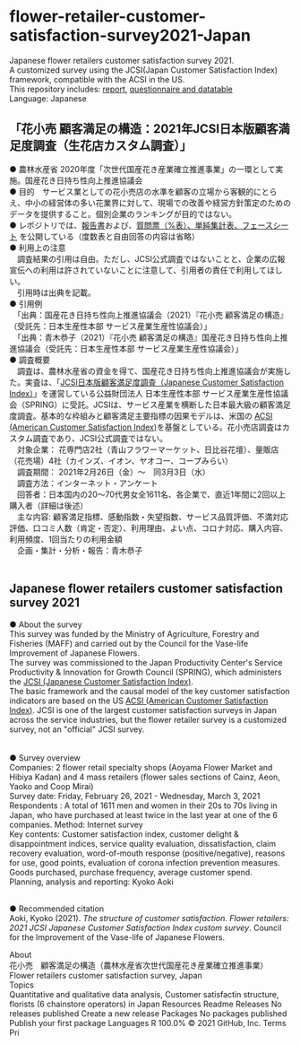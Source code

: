 # flower-retailer-customer-satisfaction-survey2021-Japan  
Japanese flower retailers customer satisfaction survey 2021.  
A customized survey using the JCSI(Japan Customer Satisfaction Index) framework, compatible with the ACSI in the US.  
This repository includes: [report](https://github.com/gerdaresearch/flower-retailer-customer-satisfaction-survey2021-Japan/blob/main/JCSI_consumer_satisfaction_survey_REPORT_flower_retailer_2021.pdf), [questionnaire and datatable](https://github.com/gerdaresearch/flower-retailer-customer-satisfaction-survey2021-Japan/blob/main/JCSI_consumer_satisfaction_survey_TABLE_flower_retailer_2021.pdf)   
Language: Japanese 
<br>

## 「花小売 顧客満足の構造：2021年JCSI日本版顧客満足度調査（生花店カスタム調査）」  
● 農林水産省 2020年度「次世代国産花き産業確立推進事業」の一環として実施。国産花き日持ち性向上推進協議会  
● 目的　サービス業としての花小売店の水準を顧客の立場から客観的にとらえ、中小の経営体の多い花業界に対して、現場での改善や経営方針策定のためのデータを提供すること。個別企業のランキングが目的ではない。  
● レポジトリでは、[報告書](https://github.com/gerdaresearch/flower-retailer-customer-satisfaction-survey2021-Japan/blob/main/JCSI_consumer_satisfaction_survey_REPORT_flower_retailer_2021.pdf)および、[質問票（%表）、単純集計表、フェースシート](https://github.com/gerdaresearch/flower-retailer-customer-satisfaction-survey2021-Japan/blob/main/JCSI_consumer_satisfaction_survey_TABLE_flower_retailer_2021.pdf) を公開している（度数表と自由回答の内容は省略）  
● 利用上の注意  
　調査結果の引用は自由。ただし、JCSI公式調査ではないことと、企業の広報宣伝への利用は許されていないことに注意して、引用者の責任で利用してほしい。  
　引用時は出典を記載。  
● 引用例  
　「出典：国産花き日持ち性向上推進協議会（2021）『花小売 顧客満足の構造』（受託先：日本生産性本部 サービス産業生産性協議会）」  
　「出典：青木恭子（2021）『花小売 顧客満足の構造』国産花き日持ち性向上推進協議会（受託先：日本生産性本部 サービス産業生産性協議会）」  
● 調査概要  
　調査は、農林水産省の資金を得て、国産花き日持ち性向上推進協議会が実施した。実査は、「[JCSI日本版顧客満足度調査（Japanese Customer Satisfaction Index）](https://www.jpc-net.jp/research/jcsi/)」を運営している公益財団法人 日本生産性本部 サービス産業生産性協議会（SPRING）に受託。JCSIは、サービス産業を横断した日本最大級の顧客満足度調査。基本的な枠組みと顧客満足主要指標の因果モデルは、米国の [ACSI (American Customer Satisfaction Index)](https://www.theacsi.org/)を基盤としている。花小売店調査はカスタム調査であり、JCSI公式調査ではない。  
　対象企業： 花専門店2社（青山フラワーマーケット、日比谷花壇）、量販店（花売場）4社（カインズ、イオン、ヤオコー、コープみらい）  
　調査期間：	2021年2月26日（金）～　同3月3日（水）  
　調査方法：インターネット・アンケート  
　回答者：日本国内の20～70代男女全1611名、各企業で、直近1年間に2回以上購入者（詳細は後述）  
　主な内容: 顧客満足指標、感動指数・失望指数、サービス品質評価、不満対応評価、口コミ人数（肯定・否定）、利用理由、よい点、コロナ対応、購入内容、利用頻度、1回当たりの利用金額  
　企画・集計・分析・報告：青木恭子  
<br>

## Japanese flower retailers customer satisfaction survey 2021  
● About the survey  
This survey was funded by the Ministry of Agriculture, Forestry and Fisheries (MAFF) and carried out by the Council for the Vase-life Improvement of Japanese Flowers.  
The survey was commissioned to the Japan Productivity Center's Service Productivity & Innovation for Growth Council (SPRING), which administers the [JCSI (Japanese Customer Satisfaction Index)](https://www.jpc-net.jp/research/jcsi/).   
The basic framework and the causal model of the key customer satisfaction indicators are based on the US [ACSI (American Customer Satisfaction Index)](https://www.theacsi.org/). 
JCSI is one of the largest customer satisfaction surveys in Japan across the service industries, but the flower retailer survey is a customized survey, not an "official" JCSI survey.  
<br>  
● Survey overview  
Companies: 2 flower retail specialty shops (Aoyama Flower Market and Hibiya Kadan) and 4 mass retailers (flower sales sections of Cainz, Aeon, Yaoko and Coop Mirai)  
Survey date: Friday, February 26, 2021 - Wednesday, March 3, 2021  
Respondents :  A total of 1611 men and women in their 20s to 70s living in Japan, who have purchased at least twice in the last year at one of the 6 companies. 
Method: Internet survey  
Key contents: Customer satisfaction index, customer delight & disappointment indices, service quality evaluation, dissatisfaction, claim recovery  evaluation, word-of-mouth response (positive/negative), reasons for use, good points, evaluation of corona infection prevention measures.   Goods purchased, purchase frequency, average customer spend.  
Planning, analysis and reporting: Kyoko Aoki  
<br>

● Recommended citation  
Aoki, Kyoko (2021). *The structure of customer satisfaction. Flower retailers: 2021 JCSI Japanese Customer Satisfaction Index custom survey*. Council for the Improvement of the Vase-life of Japanese Flowers.  
 

About  
花小売　顧客満足の構造（農林水産省次世代国産花き産業確立推進事業）Flower retailers customer satisfaction survey, Japan  
Topics  
Quantitative and qualitative data analysis, Customer satisfactin structure, florists (6 chainstore operators) in Japan 
Resources
 Readme
Releases
No releases published
Create a new release
Packages
No packages published
Publish your first package
Languages
R
100.0%
© 2021 GitHub, Inc.
Terms
Pri
